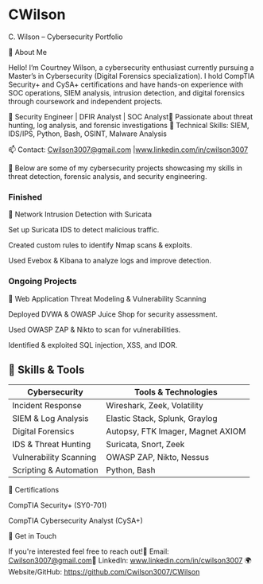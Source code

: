 # CWilson
C. Wilson – Cybersecurity Portfolio



👋 About Me

Hello! I’m Courtney Wilson, a cybersecurity enthusiast currently pursuing a Master’s in Cybersecurity (Digital Forensics specialization). I hold CompTIA Security+ and CySA+ certifications and have hands-on experience with SOC operations, SIEM analysis, intrusion detection, and digital forensics through coursework and independent projects.

🔹 Security Engineer | DFIR Analyst | SOC Analyst🔹 Passionate about threat hunting, log analysis, and forensic investigations
🔹 Technical Skills: SIEM, IDS/IPS, Python, Bash, OSINT, Malware Analysis

📫 Contact: Cwilson3007@gmail.com  |www.linkedin.com/in/cwilson3007 


🚀 Below are some of my cybersecurity projects showcasing my skills in threat detection, forensic analysis, and security engineering.

### Finished
🔹 Network Intrusion Detection with Suricata

Set up Suricata IDS to detect malicious traffic.

Created custom rules to identify Nmap scans & exploits.

Used Evebox & Kibana to analyze logs and improve detection.


### Ongoing Projects

🔹 Web Application Threat Modeling & Vulnerability Scanning

Deployed DVWA & OWASP Juice Shop for security assessment.

Used OWASP ZAP & Nikto to scan for vulnerabilities.

Identified & exploited SQL injection, XSS, and IDOR.


## **🔧 Skills & Tools**

| **Cybersecurity**        | **Tools & Technologies**          |
| ------------------------ | --------------------------------- |
| Incident Response        | Wireshark, Zeek, Volatility       |
| SIEM & Log Analysis      | Elastic Stack, Splunk, Graylog    |
| Digital Forensics        | Autopsy, FTK Imager, Magnet AXIOM |
| IDS & Threat Hunting     | Suricata, Snort, Zeek             |
| Vulnerability Scanning   | OWASP ZAP, Nikto, Nessus          |
| Scripting & Automation   | Python, Bash                      |



📜 Certifications

CompTIA Security+ (SY0-701)

CompTIA Cybersecurity Analyst (CySA+)


📩 Get in Touch

If you're interested feel free to reach out!📧 Email: Cwilson3007@gmail.com🔗 LinkedIn: www.linkedin.com/in/cwilson3007 🌍 Website/GitHub: https://github.com/Cwilson3007/CWilson

